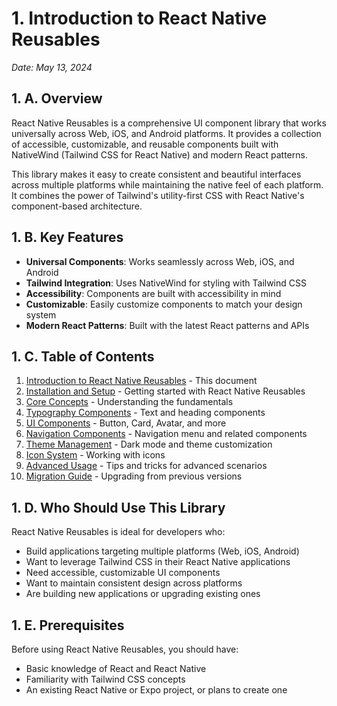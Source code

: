 # 1. Introduction to React Native Reusables

*Date: May 13, 2024*

## 1. A. Overview

React Native Reusables is a comprehensive UI component library that works universally across Web, iOS, and Android platforms. It provides a collection of accessible, customizable, and reusable components built with NativeWind (Tailwind CSS for React Native) and modern React patterns.

This library makes it easy to create consistent and beautiful interfaces across multiple platforms while maintaining the native feel of each platform. It combines the power of Tailwind's utility-first CSS with React Native's component-based architecture.

## 1. B. Key Features

- **Universal Components**: Works seamlessly across Web, iOS, and Android
- **Tailwind Integration**: Uses NativeWind for styling with Tailwind CSS
- **Accessibility**: Components are built with accessibility in mind
- **Customizable**: Easily customize components to match your design system
- **Modern React Patterns**: Built with the latest React patterns and APIs

## 1. C. Table of Contents

1. [Introduction to React Native Reusables](1.intro.md) - This document
2. [Installation and Setup](2.installation.md) - Getting started with React Native Reusables
3. [Core Concepts](3.core-concepts.md) - Understanding the fundamentals
4. [Typography Components](4.typography.md) - Text and heading components
5. [UI Components](5.ui-components.md) - Button, Card, Avatar, and more
6. [Navigation Components](6.navigation.md) - Navigation menu and related components
7. [Theme Management](7.theme.md) - Dark mode and theme customization
8. [Icon System](8.icons.md) - Working with icons
9. [Advanced Usage](9.advanced-usage.md) - Tips and tricks for advanced scenarios
10. [Migration Guide](10.migration-guide.md) - Upgrading from previous versions

## 1. D. Who Should Use This Library

React Native Reusables is ideal for developers who:

- Build applications targeting multiple platforms (Web, iOS, Android)
- Want to leverage Tailwind CSS in their React Native applications
- Need accessible, customizable UI components
- Want to maintain consistent design across platforms
- Are building new applications or upgrading existing ones

## 1. E. Prerequisites

Before using React Native Reusables, you should have:

- Basic knowledge of React and React Native
- Familiarity with Tailwind CSS concepts
- An existing React Native or Expo project, or plans to create one